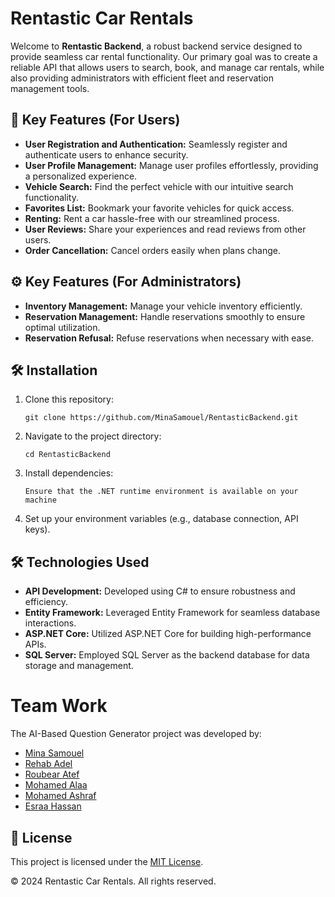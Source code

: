 # Rentastic Car Rentals

Welcome to **Rentastic Backend**, a robust backend service designed to provide seamless car rental functionality. Our primary goal was to create a reliable API that allows users to search, book, and manage car rentals, while also providing administrators with efficient fleet and reservation management tools.

## 🌟 Key Features (For Users)
- **User Registration and Authentication:** Seamlessly register and authenticate users to enhance security.
- **User Profile Management:** Manage user profiles effortlessly, providing a personalized experience.
- **Vehicle Search:** Find the perfect vehicle with our intuitive search functionality.
- **Favorites List:** Bookmark your favorite vehicles for quick access.
- **Renting:** Rent a car hassle-free with our streamlined process.
- **User Reviews:** Share your experiences and read reviews from other users.
- **Order Cancellation:** Cancel orders easily when plans change.

## ⚙️ Key Features (For Administrators)
- **Inventory Management:** Manage your vehicle inventory efficiently.
- **Reservation Management:** Handle reservations smoothly to ensure optimal utilization.
- **Reservation Refusal:** Refuse reservations when necessary with ease.

## 🛠️ Installation
1. Clone this repository:
    ```
    git clone https://github.com/MinaSamouel/RentasticBackend.git
    ```
2. Navigate to the project directory:
    ```
    cd RentasticBackend
    ```
3. Install dependencies:
    ```
    Ensure that the .NET runtime environment is available on your machine
    ```
4. Set up your environment variables (e.g., database connection, API keys).

## 🛠️ Technologies Used
- **API Development:** Developed using C# to ensure robustness and efficiency.
- **Entity Framework:** Leveraged Entity Framework for seamless database interactions.
- **ASP.NET Core:** Utilized ASP.NET Core for building high-performance APIs.
- **SQL Server:** Employed SQL Server as the backend database for data storage and management.

# Team Work

The AI-Based Question Generator project was developed by:

- [Mina Samouel](https://github.com/MinaSamouel)
- [Rehab Adel](https://github.com/Rehab-Adel)
- [Roubear Atef](https://github.com/roubear317)
- [Mohamed Alaa](https://github.com/Mohamaalaa11)
- [Mohamed Ashraf](https://github.com/Gexof)
- [Esraa Hassan](https://github.com/esraa26302)


## 📝 License
This project is licensed under the [MIT License](LICENSE).

© 2024 Rentastic Car Rentals. All rights reserved.
